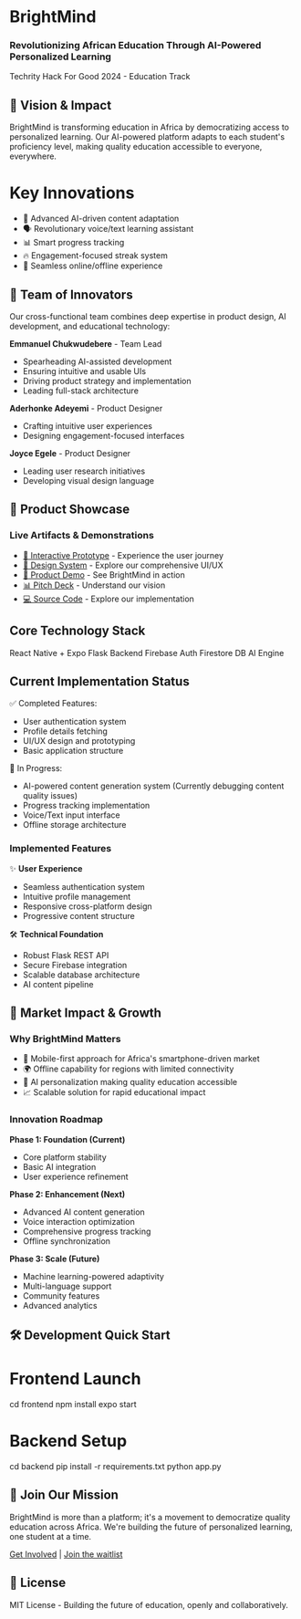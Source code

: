 # BrightMind 
### Revolutionizing African Education Through AI-Powered Personalized Learning
Techrity Hack For Good 2024 - Education Track

## 🎯 Vision & Impact
BrightMind is transforming education in Africa by democratizing access to personalized learning. Our AI-powered platform adapts to each student's proficiency level, making quality education accessible to everyone, everywhere.

# Key Innovations
- 🧠 Advanced AI-driven content adaptation
- 🗣️ Revolutionary voice/text learning assistant
- 📊 Smart progress tracking
- 🔥 Engagement-focused streak system
- 📱 Seamless online/offline experience

## 💪 Team of Innovators

Our cross-functional team combines deep expertise in product design, AI development, and educational technology:

**Emmanuel Chukwudebere** - Team Lead
- Spearheading AI-assisted development
- Ensuring intuitive and usable UIs
- Driving product strategy and implementation
- Leading full-stack architecture

**Aderhonke Adeyemi** - Product Designer
- Crafting intuitive user experiences
- Designing engagement-focused interfaces

**Joyce Egele** - Product Designer
- Leading user research initiatives
- Developing visual design language

## 🚀 Product Showcase

### Live Artifacts & Demonstrations
- [🎨 Interactive Prototype](https://www.figma.com/proto/tiTs1U0IpoFzfLz5ceG0en?node-id=1:145) - Experience the user journey
- [📱 Design System](https://www.figma.com/file/tiTs1U0IpoFzfLz5ceG0en?type=design) - Explore our comprehensive UI/UX
- [🎥 Product Demo](https://www.canva.com/design/DAGWoPN8oxw/6RTVt7NNFZpOtYiJVfHBOA/view) - See BrightMind in action
- [📊 Pitch Deck](https://www.canva.com/design/DAGVN1qwDz4/y7IZ0m2ZnAxRT4LKbabs9Q/view) - Understand our vision
- [💻 Source Code](https://github.com/Emmanuel-Chukwudebere/BrightMind) - Explore our implementation

## Core Technology Stack

  React Native + Expo
  Flask Backend
  Firebase Auth
  Firestore DB
  AI Engine

## Current Implementation Status

✅ Completed Features:
- User authentication system
- Profile details fetching
- UI/UX design and prototyping
- Basic application structure

🚧 In Progress:
- AI-powered content generation system (Currently debugging content quality issues)
- Progress tracking implementation
- Voice/Text input interface
- Offline storage architecture

### Implemented Features
✨ **User Experience**
- Seamless authentication system
- Intuitive profile management
- Responsive cross-platform design
- Progressive content structure

🛠️ **Technical Foundation**
- Robust Flask REST API
- Secure Firebase integration
- Scalable database architecture
- AI content pipeline

## 🌟 Market Impact & Growth

### Why BrightMind Matters
- 📱 Mobile-first approach for Africa's smartphone-driven market
- 🌍 Offline capability for regions with limited connectivity
- 🤖 AI personalization making quality education accessible
- 📈 Scalable solution for rapid educational impact

### Innovation Roadmap

**Phase 1: Foundation (Current)**
- Core platform stability
- Basic AI integration
- User experience refinement

**Phase 2: Enhancement (Next)**
- Advanced AI content generation
- Voice interaction optimization
- Comprehensive progress tracking
- Offline synchronization

**Phase 3: Scale (Future)**
- Machine learning-powered adaptivity
- Multi-language support
- Community features
- Advanced analytics

## 🛠️ Development Quick Start

# Frontend Launch
cd frontend
npm install
expo start

# Backend Setup
cd backend
pip install -r requirements.txt
python app.py


## 🤝 Join Our Mission
BrightMind is more than a platform; it's a movement to democratize quality education across Africa. We're building the future of personalized learning, one student at a time.

[Get Involved](https://github.com/Emmanuel-Chukwudebere/BrightMind) | [Join the waitlist]((https://forms.gle/FHwSGnutjyT3so3m8))

## 📜 License
MIT License - Building the future of education, openly and collaboratively.
